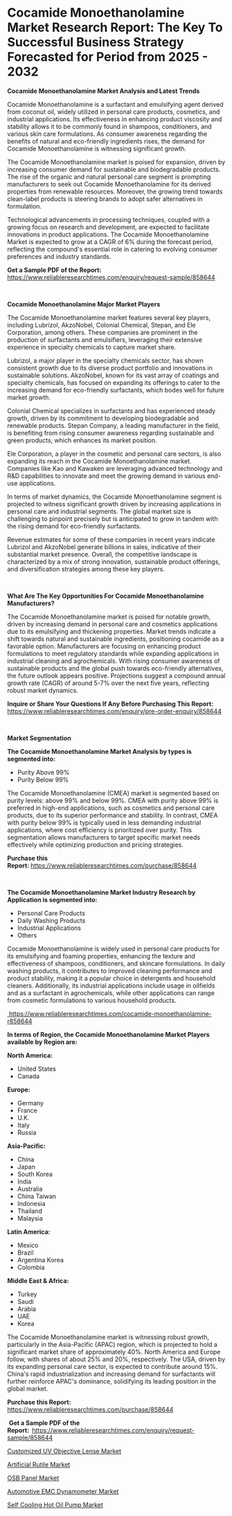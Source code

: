 <p><h1>Cocamide Monoethanolamine Market Research Report: The Key To Successful Business Strategy Forecasted for Period from 2025 - 2032</h1></p><p><strong>Cocamide Monoethanolamine Market Analysis and Latest Trends</strong></p>
<p><p>Cocamide Monoethanolamine is a surfactant and emulsifying agent derived from coconut oil, widely utilized in personal care products, cosmetics, and industrial applications. Its effectiveness in enhancing product viscosity and stability allows it to be commonly found in shampoos, conditioners, and various skin care formulations. As consumer awareness regarding the benefits of natural and eco-friendly ingredients rises, the demand for Cocamide Monoethanolamine is witnessing significant growth.</p><p>The Cocamide Monoethanolamine market is poised for expansion, driven by increasing consumer demand for sustainable and biodegradable products. The rise of the organic and natural personal care segment is prompting manufacturers to seek out Cocamide Monoethanolamine for its derived properties from renewable resources. Moreover, the growing trend towards clean-label products is steering brands to adopt safer alternatives in formulation.</p><p>Technological advancements in processing techniques, coupled with a growing focus on research and development, are expected to facilitate innovations in product applications. The Cocamide Monoethanolamine Market is expected to grow at a CAGR of 6% during the forecast period, reflecting the compound's essential role in catering to evolving consumer preferences and industry standards.</p></p>
<p><strong>Get a Sample PDF of the Report:&nbsp;</strong> <a href="https://www.reliableresearchtimes.com/enquiry/request-sample/858644?utm_campaign=2264&utm_medium=2&utm_source=Github&utm_content=ia&utm_term=31032025&utm_id=cocamide-monoethanolamine">https://www.reliableresearchtimes.com/enquiry/request-sample/858644</a></p>
<p>&nbsp;</p>
<p><strong>Cocamide Monoethanolamine Major Market Players</strong></p>
<p><p>The Cocamide Monoethanolamine market features several key players, including Lubrizol, AkzoNobel, Colonial Chemical, Stepan, and Ele Corporation, among others. These companies are prominent in the production of surfactants and emulsifiers, leveraging their extensive experience in specialty chemicals to capture market share.</p><p>Lubrizol, a major player in the specialty chemicals sector, has shown consistent growth due to its diverse product portfolio and innovations in sustainable solutions. AkzoNobel, known for its vast array of coatings and specialty chemicals, has focused on expanding its offerings to cater to the increasing demand for eco-friendly surfactants, which bodes well for future market growth.</p><p>Colonial Chemical specializes in surfactants and has experienced steady growth, driven by its commitment to developing biodegradable and renewable products. Stepan Company, a leading manufacturer in the field, is benefiting from rising consumer awareness regarding sustainable and green products, which enhances its market position.</p><p>Ele Corporation, a player in the cosmetic and personal care sectors, is also expanding its reach in the Cocamide Monoethanolamine market. Companies like Kao and Kawaken are leveraging advanced technology and R&D capabilities to innovate and meet the growing demand in various end-use applications.</p><p>In terms of market dynamics, the Cocamide Monoethanolamine segment is projected to witness significant growth driven by increasing applications in personal care and industrial segments. The global market size is challenging to pinpoint precisely but is anticipated to grow in tandem with the rising demand for eco-friendly surfactants. </p><p>Revenue estimates for some of these companies in recent years indicate Lubrizol and AkzoNobel generate billions in sales, indicative of their substantial market presence. Overall, the competitive landscape is characterized by a mix of strong innovation, sustainable product offerings, and diversification strategies among these key players.</p></p>
<p>&nbsp;</p>
<p><strong>What Are The Key Opportunities For Cocamide Monoethanolamine Manufacturers?</strong></p>
<p><p>The Cocamide Monoethanolamine market is poised for notable growth, driven by increasing demand in personal care and cosmetics applications due to its emulsifying and thickening properties. Market trends indicate a shift towards natural and sustainable ingredients, positioning cocamide as a favorable option. Manufacturers are focusing on enhancing product formulations to meet regulatory standards while expanding applications in industrial cleaning and agrochemicals. With rising consumer awareness of sustainable products and the global push towards eco-friendly alternatives, the future outlook appears positive. Projections suggest a compound annual growth rate (CAGR) of around 5-7% over the next five years, reflecting robust market dynamics.</p></p>
<p><strong>Inquire or Share Your Questions If Any Before Purchasing This Report:</strong> <a href="https://www.reliableresearchtimes.com/enquiry/pre-order-enquiry/858644?utm_campaign=2264&utm_medium=2&utm_source=Github&utm_content=ia&utm_term=31032025&utm_id=cocamide-monoethanolamine">https://www.reliableresearchtimes.com/enquiry/pre-order-enquiry/858644</a></p>
<p>&nbsp;</p>
<p><strong>Market Segmentation</strong></p>
<p><strong>The Cocamide Monoethanolamine Market Analysis by types is segmented into:</strong></p>
<p><ul><li>Purity Above 99%</li><li>Purity Below 99%</li></ul></p>
<p><p>The Cocamide Monoethanolamine (CMEA) market is segmented based on purity levels: above 99% and below 99%. CMEA with purity above 99% is preferred in high-end applications, such as cosmetics and personal care products, due to its superior performance and stability. In contrast, CMEA with purity below 99% is typically used in less demanding industrial applications, where cost efficiency is prioritized over purity. This segmentation allows manufacturers to target specific market needs effectively while optimizing production and pricing strategies.</p></p>
<p><strong>Purchase this Report:&nbsp;</strong><a href="https://www.reliableresearchtimes.com/purchase/858644?utm_campaign=2264&utm_medium=2&utm_source=Github&utm_content=ia&utm_term=31032025&utm_id=cocamide-monoethanolamine">https://www.reliableresearchtimes.com/purchase/858644</a></p>
<p>&nbsp;</p>
<p><strong>The Cocamide Monoethanolamine Market Industry Research by Application is segmented into:</strong></p>
<p><ul><li>Personal Care Products</li><li>Daily Washing Products</li><li>Industrial Applications</li><li>Others</li></ul></p>
<p><p>Cocamide Monoethanolamine is widely used in personal care products for its emulsifying and foaming properties, enhancing the texture and effectiveness of shampoos, conditioners, and skincare formulations. In daily washing products, it contributes to improved cleaning performance and product stability, making it a popular choice in detergents and household cleaners. Additionally, its industrial applications include usage in oilfields and as a surfactant in agrochemicals, while other applications can range from cosmetic formulations to various household products.</p></p>
<p><a href="https://www.reliableresearchtimes.com/cocamide-monoethanolamine-r858644?utm_campaign=2264&utm_medium=2&utm_source=Github&utm_content=ia&utm_term=31032025&utm_id=cocamide-monoethanolamine">&nbsp;https://www.reliableresearchtimes.com/cocamide-monoethanolamine-r858644</a></p>
<p><strong>In terms of Region, the Cocamide Monoethanolamine Market Players available by Region are:</strong></p>
<p>
    <p> <strong> North America: </strong>
        <ul>
            <li>United States</li>
            <li>Canada</li>
        </ul>
        </p> 
    <p> <strong> Europe: </strong>
        <ul>
            <li>Germany</li>
            <li>France</li>
            <li>U.K.</li>
            <li>Italy</li>
            <li>Russia</li>
        </ul>
        </p> 
    <p> <strong> Asia-Pacific: </strong>
        <ul>
            <li>China</li>
            <li>Japan</li>
            <li>South Korea</li>
            <li>India</li>
            <li>Australia</li>
            <li>China Taiwan</li>
            <li>Indonesia</li>
            <li>Thailand</li>
            <li>Malaysia</li>
        </ul>
        </p> 
    <p> <strong> Latin America: </strong>
        <ul>
            <li>Mexico</li>
            <li>Brazil</li>
            <li>Argentina Korea</li>
            <li>Colombia</li>
        </ul>
        </p> 
    <p> <strong> Middle East & Africa: </strong>
        <ul>
            <li>Turkey</li>
            <li>Saudi</li>
            <li>Arabia</li>
            <li>UAE</li>
            <li>Korea</li>
        </ul>
    </p>
    </p>
<p><p>The Cocamide Monoethanolamine market is witnessing robust growth, particularly in the Asia-Pacific (APAC) region, which is projected to hold a significant market share of approximately 40%. North America and Europe follow, with shares of about 25% and 20%, respectively. The USA, driven by its expanding personal care sector, is expected to contribute around 15%. China's rapid industrialization and increasing demand for surfactants will further reinforce APAC's dominance, solidifying its leading position in the global market.</p></p>
<p><strong>Purchase this Report: </strong><a href="https://www.reliableresearchtimes.com/purchase/858644?utm_campaign=2264&utm_medium=2&utm_source=Github&utm_content=ia&utm_term=31032025&utm_id=cocamide-monoethanolamine">https://www.reliableresearchtimes.com/purchase/858644</a></p>
<p>&nbsp;<strong>Get a Sample PDF of the Report:&nbsp;&nbsp;</strong><a href="https://www.reliableresearchtimes.com/enquiry/request-sample/858644?utm_campaign=2264&utm_medium=2&utm_source=Github&utm_content=ia&utm_term=31032025&utm_id=cocamide-monoethanolamine">https://www.reliableresearchtimes.com/enquiry/request-sample/858644</a></p>
<p><strong></strong></p>
<p><p><a href="https://www.linkedin.com/pulse/market-dynamics-customized-uv-objective-lense-projected-vwioe?utm_campaign=2264&utm_medium=2&utm_source=Github&utm_content=ia&utm_term=31032025&utm_id=cocamide-monoethanolamine">Customized UV Objective Lense Market</a></p><p><a href="https://github.com/stvnpukaj10/Market-Research-Report-List-1/blob/main/artificial-rutile-market.md?utm_campaign=2264&utm_medium=2&utm_source=Github&utm_content=ia&utm_term=31032025&utm_id=cocamide-monoethanolamine">Artificial Rutile Market</a></p><p><a href="https://github.com/bordzjisela/Market-Research-Report-List-1/blob/main/osb-panel-market.md?utm_campaign=2264&utm_medium=2&utm_source=Github&utm_content=ia&utm_term=31032025&utm_id=cocamide-monoethanolamine">OSB Panel Market</a></p><p><a href="https://www.linkedin.com/pulse/in-depth-analysis-global-automotive-emc-dynamometer-market-deine?utm_campaign=2264&utm_medium=2&utm_source=Github&utm_content=ia&utm_term=31032025&utm_id=cocamide-monoethanolamine">Automotive EMC Dynamometer Market</a></p><p><a href="https://www.linkedin.com/pulse/self-cooling-hot-oil-pump-market-key-players-growth-trends-vg2pe?utm_campaign=2264&utm_medium=2&utm_source=Github&utm_content=ia&utm_term=31032025&utm_id=cocamide-monoethanolamine">Self Cooling Hot Oil Pump Market</a></p></p>